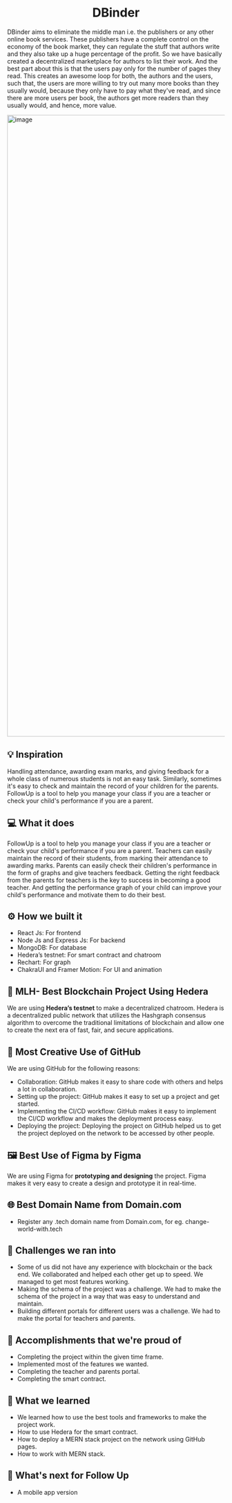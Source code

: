 <h1 align="center">DBinder</h1>

DBinder aims to eliminate the middle man i.e. the publishers or any other online book services. These publishers have a complete control on the economy of the book market, they can regulate the stuff that authors write and they also take up a huge percentage of the profit. So we have basically created a decentralized marketplace for authors to list their work. And the best part about this is that the users pay only for the number of pages they read. This creates an awesome loop for both, the authors and the users, such that, the users are more willing to try out many more books than they usually would, because they only have to pay what they've read, and since there are more users per book, the authors get more readers than they usually would, and hence, more value.

<img width="1440" alt="image" src="https://user-images.githubusercontent.com/79954118/205472716-a9f13d6d-c144-4d49-aaf3-6cf4f29ee3a4.png">


## 💡 Inspiration

Handling attendance, awarding exam marks, and giving feedback for a whole class of numerous students is not an easy task. Similarly, sometimes it's easy to check and maintain the record of your children for the parents. FollowUp is a tool to help you manage your class if you are a teacher or check your child's performance if you are a parent.

## 💻 What it does

FollowUp is a tool to help you manage your class if you are a teacher or check your child's performance if you are a parent. Teachers can easily maintain the record of their students, from marking their attendance to awarding marks. Parents can easily check their children's performance in the form of graphs and give teachers feedback. Getting the right feedback from the parents for teachers is the key to success in becoming a good teacher. And getting the performance graph of your child can improve your child's performance and motivate them to do their best.

## ⚙️ How we built it

- React Js: For frontend
- Node Js and Express Js: For backend
- MongoDB: For database
- Hedera’s testnet: For smart contract and chatroom
- Rechart: For graph
- ChakraUI and Framer Motion: For UI and animation

## 🔐 MLH- Best Blockchain Project Using Hedera

We are using **Hedera’s testnet** to make a decentralized chatroom. Hedera is a decentralized public network that utilizes the Hashgraph consensus algorithm to overcome the traditional limitations of blockchain and allow one to create the next era of fast, fair, and secure applications.

## 🤼 Most Creative Use of GitHub

We are using GitHub for the following reasons:

- Collaboration: GitHub makes it easy to share code with others and helps a lot in collaboration.
- Setting up the project: GitHub makes it easy to set up a project and get started.
- Implementing the CI/CD workflow: GitHub makes it easy to implement the CI/CD workflow and makes the deployment process easy.
- Deploying the project: Deploying the project on GitHub helped us to get the project deployed on the network to be accessed by other people.

## 🖼 Best Use of Figma by Figma

We are using Figma for **prototyping and designing** the project. Figma makes it very easy to create a design and prototype it in real-time.

## 🌐 Best Domain Name from Domain.com

- Register any .tech domain name from Domain.com, for eg. change-world-with.tech

## 🧠 Challenges we ran into

- Some of us did not have any experience with blockchain or the back end. We collaborated and helped each other get up to speed. We managed to get most features working.
- Making the schema of the project was a challenge. We had to make the schema of the project in a way that was easy to understand and maintain.
- Building different portals for different users was a challenge. We had to make the portal for teachers and parents.

## 🏅 Accomplishments that we're proud of

- Completing the project within the given time frame.
- Implemented most of the features we wanted.
- Completing the teacher and parents portal.
- Completing the smart contract.

## 📖 What we learned

- We learned how to use the best tools and frameworks to make the project work.
- How to use Hedera for the smart contract.
- How to deploy a MERN stack project on the network using GitHub pages.
- How to work with MERN stack.

## 🚀 What's next for Follow Up

- A mobile app version

